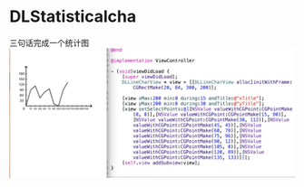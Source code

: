 # DLStatisticalcha
三句话完成一个统计图
![image](https://github.com/maxteacherma/DLStatisticalcha/blob/master/屏幕快照%202016-01-28%20下午4.14.10.png)
